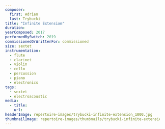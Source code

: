 ```yaml
---
composer:
  first: Adrien
  last: Trybucki
title: "Infinite Extension"
duration:
yearComposed: 2017
performedBySwitch: 2019
commissionedOrWrittenFor: commissioned
size: sextet
instrumentation:
  - flute
  - clarinet
  - violin
  - cello
  - percussion
  - piano
  - electronics
tags:
  - sextet
  - electroacoustic
media:
  - title:
    url:
headerImage: repertoire-images/trybucki-infinite-extension_1000.jpg
thumbnailImage: repertoire-images/thumbnails/trybucki-infinite-extension_400x200.jpg
---
```

